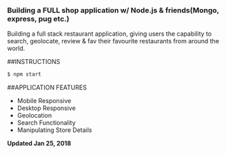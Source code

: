 
### Building a FULL shop application w/ Node.js & friends(Mongo, express, pug etc.)

Building a full stack restaurant application, giving users the capability to search, geolocate, review & fav their favourite restaurants from around the world.

##INSTRUCTIONS
```sh
$ npm start
```


##APPLICATION FEATURES

- Mobile Responsive
- Desktop Responsive
- Geolocation
- Search Functionality
- Manipulating Store Details


**Updated Jan 25, 2018**